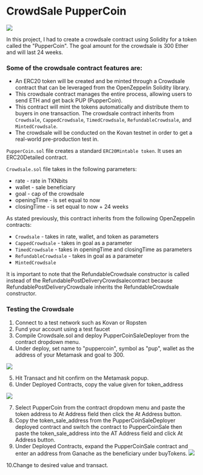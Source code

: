 # CrowdSale PupperCoin


![](https://ethereumico.io/wp-content/uploads/2018/10/crowdsalecontract.png)

In this project, I had to create a crowdsale contract using Solidity for a token called the "PupperCoin". The goal amount for the crowdsale is 300 Ether and will last 24 weeks.

### **Some of the crowdsale contract features are:**
- An ERC20 token will be created and be minted through a Crowdsale contract that can be leveraged from the OpenZeppelin Solidity library.
- This crowdsale contract manages the entire process, allowing users to send ETH and get back PUP (PupperCoin).
- This contract will mint the tokens automatically and distribute them to buyers in one transaction.
The crowdsale contract inherits from ```Crowdsale```, ```CappedCrowdsale```, ```TimedCrowdsale```, ```RefundableCrowdsale```, and ```MintedCrowdsale```.
- The crowdsale will be conducted on the Kovan testnet in order to get a real-world pre-production test in.

```PupperCoin.sol``` file creates a standard ```ERC20Mintable token```. It uses an ERC20Detailed contract.

```Crowdsale.sol``` file takes in the following parameters:

- rate - rate in TKNbits
- wallet - sale beneficiary
- goal - cap of the crowdsale
- openingTime - is set equal to now
- closingTime - is set equal to now + 24 weeks

As stated previously, this contract inherits from the following OpenZeppelin contracts:

 - ```Crowdsale``` - takes in rate, wallet, and token as parameters
 - ```CappedCrowdsale``` - takes in goal as a parameter
 - ```TimedCrowdsale``` - takes in openingTime and closingTime as parameters
 - ```RefundableCrowdsale``` - takes in goal as a parameter
 - ```MintedCrowdsale```

It is important to note that the RefundableCrowdsale constructor is called instead of the RefundablePostDeliveryCrowdsalecontract because RefundablePostDeliveryCrowdsale inherits the RefundableCrowdsale constructor.

### **Testing the Crowdsale**

1. Connect to a test network such as Kovan or Ropsten
2. Fund your account using a test faucet
3. Compile Crowdsale.sol and deploy PupperCoinSaleDeployer from the contract dropdown menu.
4. Under deploy, set name to "puppercoin", symbol as "pup", wallet as the address of your Metamask and goal to 300.

![](images/transaction.png)

5. Hit Transact and hit confirm on the Metamask popup.
6. Under Deployed Contracts, copy the value given for token_address

![](images/deployed_contracts.png)

7. Select PupperCoin from the contract dropdown menu and paste the token address to At Address field then click the At Address button.
8. Copy the token_sale_address from the PupperCoinSaleDeployer deployed contract and switch the contract to PupperCoinSale then paste the token_sale_address into the AT Address field and click At Address button.
9. Under Deployed Contracts, expand the PupperCoinSale contract and enter an address from Ganache as the beneficiary under buyTokens.
![](images/buy_tokens.png)

10.Change to desired value and transact.